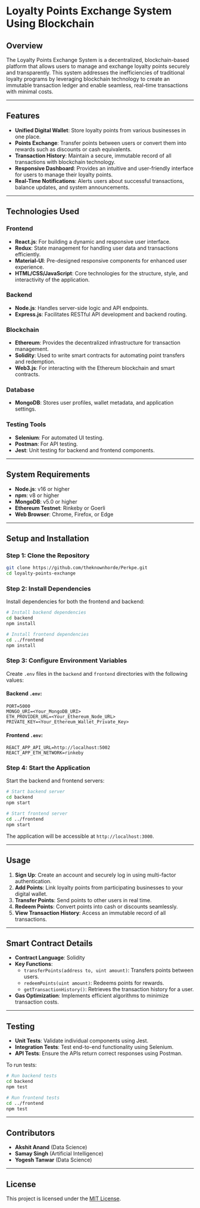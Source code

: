 
# Loyalty Points Exchange System Using Blockchain




## **Overview**
The Loyalty Points Exchange System is a decentralized, blockchain-based platform that allows users to manage and exchange loyalty points securely and transparently. This system addresses the inefficiencies of traditional loyalty programs by leveraging blockchain technology to create an immutable transaction ledger and enable seamless, real-time transactions with minimal costs.

---

## **Features**
- **Unified Digital Wallet**: Store loyalty points from various businesses in one place.
- **Points Exchange**: Transfer points between users or convert them into rewards such as discounts or cash equivalents.
- **Transaction History**: Maintain a secure, immutable record of all transactions with blockchain technology.
- **Responsive Dashboard**: Provides an intuitive and user-friendly interface for users to manage their loyalty points.
- **Real-Time Notifications**: Alerts users about successful transactions, balance updates, and system announcements.

---

## **Technologies Used**

### **Frontend**
- **React.js**: For building a dynamic and responsive user interface.
- **Redux**: State management for handling user data and transactions efficiently.
- **Material-UI**: Pre-designed responsive components for enhanced user experience.
- **HTML/CSS/JavaScript**: Core technologies for the structure, style, and interactivity of the application.

### **Backend**
- **Node.js**: Handles server-side logic and API endpoints.
- **Express.js**: Facilitates RESTful API development and backend routing.

### **Blockchain**
- **Ethereum**: Provides the decentralized infrastructure for transaction management.
- **Solidity**: Used to write smart contracts for automating point transfers and redemption.
- **Web3.js**: For interacting with the Ethereum blockchain and smart contracts.

### **Database**
- **MongoDB**: Stores user profiles, wallet metadata, and application settings.

### **Testing Tools**
- **Selenium**: For automated UI testing.
- **Postman**: For API testing.
- **Jest**: Unit testing for backend and frontend components.

---

## **System Requirements**
- **Node.js**: v16 or higher
- **npm**: v8 or higher
- **MongoDB**: v5.0 or higher
- **Ethereum Testnet**: Rinkeby or Goerli
- **Web Browser**: Chrome, Firefox, or Edge

---

## **Setup and Installation**

### **Step 1: Clone the Repository**
```bash
git clone https://github.com/theknownhorde/Perkpe.git
cd loyalty-points-exchange
```

### **Step 2: Install Dependencies**
Install dependencies for both the frontend and backend:
```bash
# Install backend dependencies
cd backend
npm install

# Install frontend dependencies
cd ../frontend
npm install
```

### **Step 3: Configure Environment Variables**
Create `.env` files in the `backend` and `frontend` directories with the following values:

#### Backend `.env`:
```env
PORT=5000
MONGO_URI=<Your_MongoDB_URI>
ETH_PROVIDER_URL=<Your_Ethereum_Node_URL>
PRIVATE_KEY=<Your_Ethereum_Wallet_Private_Key>
```

#### Frontend `.env`:
```env
REACT_APP_API_URL=http://localhost:5002
REACT_APP_ETH_NETWORK=rinkeby
```

### **Step 4: Start the Application**
Start the backend and frontend servers:
```bash
# Start backend server
cd backend
npm start

# Start frontend server
cd ../frontend
npm start
```

The application will be accessible at `http://localhost:3000`.

---

## **Usage**
1. **Sign Up**: Create an account and securely log in using multi-factor authentication.
2. **Add Points**: Link loyalty points from participating businesses to your digital wallet.
3. **Transfer Points**: Send points to other users in real time.
4. **Redeem Points**: Convert points into cash or discounts seamlessly.
5. **View Transaction History**: Access an immutable record of all transactions.

---

## **Smart Contract Details**
- **Contract Language**: Solidity
- **Key Functions**:
  - `transferPoints(address to, uint amount)`: Transfers points between users.
  - `redeemPoints(uint amount)`: Redeems points for rewards.
  - `getTransactionHistory()`: Retrieves the transaction history for a user.
- **Gas Optimization**: Implements efficient algorithms to minimize transaction costs.

---

## **Testing**
- **Unit Tests**: Validate individual components using Jest.
- **Integration Tests**: Test end-to-end functionality using Selenium.
- **API Tests**: Ensure the APIs return correct responses using Postman.

To run tests:
```bash
# Run backend tests
cd backend
npm test

# Run frontend tests
cd ../frontend
npm test
```

---

## **Contributors**
- **Akshit Anand** (Data Science)
- **Samay Singh** (Artificial Intelligence)
- **Yogesh Tanwar** (Data Science)

---

## **License**
This project is licensed under the [MIT License](LICENSE).


